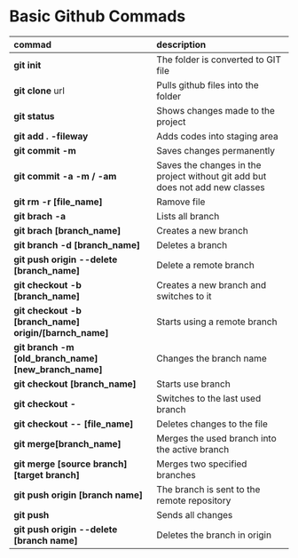 # Basic Github Commads
|commad|description|
|:---|:---|
|**git init**|The folder is converted to GIT file|
|**git clone** url| Pulls github files into the folder|
|**git status**| Shows changes made to the project|
|**git add . -fileway**|Adds codes into staging area |
|**git commit -m**|Saves changes permanently|
|**git commit -a -m / -am**|Saves the changes in the project without git add but does not add new classes|
|**git rm -r [file_name]**|Ramove file|
|**git brach -a**|Lists all branch|
|**git brach [branch_name]**|Creates a new branch|
|**git branch -d [branch_name]**|Deletes a branch|	Merge a branch into the active branch
|**git push origin --delete [branch_name]**| Delete a remote branch|
|**git checkout -b [branch_name]**|Creates a new branch and switches to it |
|**git checkout -b [branch_name] origin/[barnch_name]**|Starts using a remote branch|
|**git branch -m [old_branch_name] [new_branch_name]**| Changes the branch name|
|**git checkout [branch_name]**| Starts use branch|
|**git checkout -**|Switches to the last used branch|
|**git checkout -- [file_name]**|Deletes changes to the file|
|**git merge[branch_name]**|Merges the used branch into the active branch |
|**git merge [source branch] [target branch]**|Merges two specified branches|
|**git push origin [branch name]**|The branch is sent to the remote repository|
|**git push** |Sends all changes|
|**git push origin --delete [branch name]**| Deletes the branch in origin |
